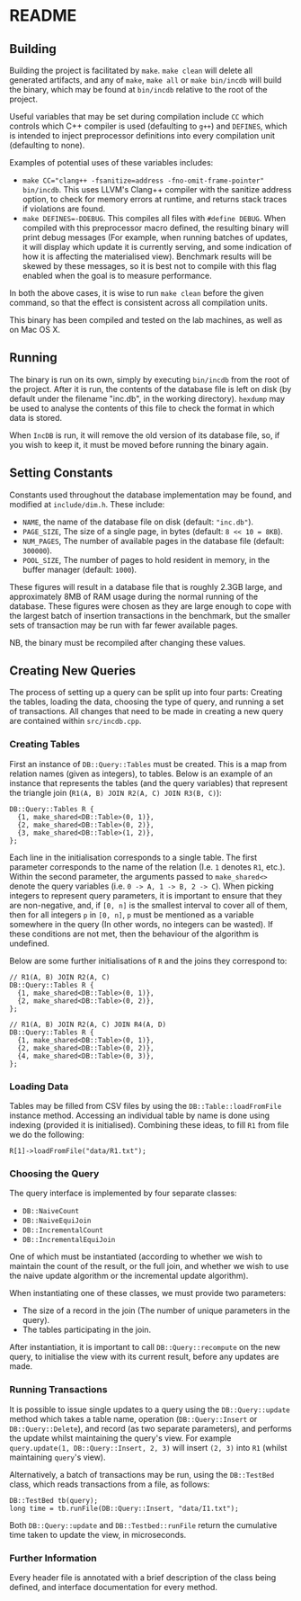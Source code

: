 # README

## Building

Building the project is facilitated by `make`. `make clean` will delete all
generated artifacts, and any of `make`, `make all` or `make bin/incdb` will
build the binary, which may be found at `bin/incdb` relative to the root of the
project.

Useful variables that may be set during compilation include `CC` which controls
which C++ compiler is used (defaulting to `g++`) and `DEFINES`, which is
intended to inject preprocessor definitions into every compilation unit
(defaulting to none).

Examples of potential uses of these variables includes:

* `make CC="clang++ -fsanitize=address -fno-omit-frame-pointer" bin/incdb`. This
   uses LLVM's Clang++ compiler with the sanitize address option, to check for
   memory errors at runtime, and returns stack traces if violations are found.
* `make DEFINES=-DDEBUG`. This compiles all files with `#define DEBUG`. When
   compiled with this preprocessor macro defined, the resulting binary will
   print debug messages (For example, when running batches of updates, it will
   display which update it is currently serving, and some indication of how it
   is affecting the materialised view). Benchmark results will be skewed by
   these messages, so it is best not to compile with this flag enabled when the
   goal is to measure performance.

In both the above cases, it is wise to run `make clean` before the given
command, so that the effect is consistent across all compilation units.

This binary has been compiled and tested on the lab machines, as well as on Mac
OS X.

## Running

The binary is run on its own, simply by executing `bin/incdb` from the root of
the project. After it is run, the contents of the database file is left on disk
(by default under the filename "inc.db", in the working directory). `hexdump`
may be used to analyse the contents of this file to check the format in which
data is stored.

When `IncDB` is run, it will remove the old version of its database file, so, if
you wish to keep it, it must be moved before running the binary again.

## Setting Constants

Constants used throughout the database implementation may be found, and modified
at `include/dim.h`. These include:

* `NAME`, the name of the database file on disk (default: `"inc.db"`).
* `PAGE_SIZE`, The size of a single page, in bytes (default: `8 << 10 = 8KB`).
* `NUM_PAGES`, The number of available pages in the database file (default: `300000`).
* `POOL_SIZE`, The number of pages to hold resident in memory, in the buffer
   manager (default: `1000`).

These figures will result in a database file that is roughly 2.3GB large, and
approximately 8MB of RAM usage during the normal running of the database. These
figures were chosen as they are large enough to cope with the largest batch of
insertion transactions in the benchmark, but the smaller sets of transaction may
be run with far fewer available pages.

NB, the binary must be recompiled after changing these values.

## Creating New Queries

The process of setting up a query can be split up into four parts: Creating the
tables, loading the data, choosing the type of query, and running a set of
transactions. All changes that need to be made in creating a new query are
contained within `src/incdb.cpp`.

### Creating Tables

First an instance of `DB::Query::Tables` must be created. This is a map from
relation names (given as integers), to tables. Below is an example of an
instance that represents the tables (and the query variables) that represent the
triangle join (`R1(A, B) JOIN R2(A, C) JOIN R3(B, C)`):

    DB::Query::Tables R {
      {1, make_shared<DB::Table>(0, 1)},
      {2, make_shared<DB::Table>(0, 2)},
      {3, make_shared<DB::Table>(1, 2)},
    };

Each line in the initialisation corresponds to a single table. The first
parameter corresponds to the name of the relation (I.e. `1` denotes `R1`,
etc.). Within the second parameter, the arguments passed to `make_shared<>`
denote the query variables (i.e. `0 -> A, 1 -> B, 2 -> C`). When picking
integers to represent query parameters, it is important to ensure that they are
non-negative, and, if `[0, n]` is the smallest interval to cover all of them,
then for all integers `p` in `[0, n]`, `p` must be mentioned as a variable
somewhere in the query (In other words, no integers can be wasted). If these
conditions are not met, then the behaviour of the algorithm is undefined.

Below are some further initialisations of `R` and the joins they correspond to:

    // R1(A, B) JOIN R2(A, C)
    DB::Query::Tables R {
      {1, make_shared<DB::Table>(0, 1)},
      {2, make_shared<DB::Table>(0, 2)},
    };

    // R1(A, B) JOIN R2(A, C) JOIN R4(A, D)
    DB::Query::Tables R {
      {1, make_shared<DB::Table>(0, 1)},
      {2, make_shared<DB::Table>(0, 2)},
      {4, make_shared<DB::Table>(0, 3)},
    };

### Loading Data

Tables may be filled from CSV files by using the `DB::Table::loadFromFile`
instance method. Accessing an individual table by name is done using indexing
(provided it is initialised). Combining these ideas, to fill `R1` from file we
do the following:

    R[1]->loadFromFile("data/R1.txt");

### Choosing the Query

The query interface is implemented by four separate classes:

* `DB::NaiveCount`
* `DB::NaiveEquiJoin`
* `DB::IncrementalCount`
* `DB::IncrementalEquiJoin`

One of which must be instantiated (according to whether we wish to maintain the
count of the result, or the full join, and whether we wish to use the naive
update algorithm or the incremental update algorithm).

When instantiating one of these classes, we must provide two parameters:

* The size of a record in the join (The number of unique parameters in the query).
* The tables participating in the join.

After instantiation, it is important to call `DB::Query::recompute` on the new
query, to initialise the view with its current result, before any updates are
made.

### Running Transactions

It is possible to issue single updates to a query using the `DB::Query::update`
method which takes a table name, operation (`DB::Query::Insert` or
`DB::Query::Delete`), and record (as two separate parameters), and performs the
update whilst maintaining the query's view. For example `query.update(1,
DB::Query::Insert, 2, 3)` will insert `(2, 3)` into `R1` (whilst maintaining
`query`'s view).

Alternatively, a batch of transactions may be run, using the `DB::TestBed`
class, which reads transactions from a file, as follows:

    DB::TestBed tb(query);
    long time = tb.runFile(DB::Query::Insert, "data/I1.txt");

Both `DB::Query::update` and `DB::Testbed::runFile` return the cumulative time
taken to update the view, in microseconds.

### Further Information

Every header file is annotated with a brief description of the class being
defined, and interface documentation for every method.
